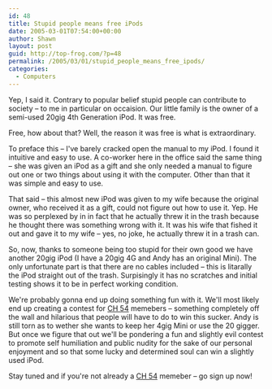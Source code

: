 ```yaml
---
id: 48
title: Stupid people means free iPods
date: 2005-03-01T07:54:00+00:00
author: Shawn
layout: post
guid: http://top-frog.com/?p=48
permalink: /2005/03/01/stupid_people_means_free_ipods/
categories:
  - Computers
---
```

Yep, I said it. Contrary to popular belief stupid people can contribute to society – to me in particular on occaision. Our little family is the owner of a semi-used 20gig 4th Generation iPod. It was free.

Free, how about that? Well, the reason it was free is what is extraordinary.<!--more-->

To preface this – I've barely cracked open the manual to my iPod. I found it intuitive and easy to use. A co-worker here in the office said the same thing – she was given an iPod as a gift and she only needed a manual to figure out one or two things about using it with the computer. Other than that it was simple and easy to use.

That said – this almost new iPod was given to my wife because the original owner, who received it as a gift, could not figure out how to use it. Yep. He was so perplexed by in in fact that he actually threw it in the trash because he thought there was something wrong with it. It was his wife that fished it out and gave it to my wife – yes, no joke, he actually threw it in a trash can.

So, now, thanks to someone being too stupid for their own good we have another 20gig iPod (I have a 20gig 4G and Andy has an original Mini). The only unfortunate part is that there are no cables included – this is litarally the iPod straight out of the trash. Surpisingly it has no scratches and initial testing shows it to be in perfect working condition.

We're probably gonna end up doing something fun with it. We'll most likely end up creating a contest for [CH 54](http://www.clubhouse54.com) memebers – something completely off the wall and hilarious that people will have to do to win this sucker. Andy is still torn as to wether she wants to keep her 4gig Mini or use the 20 gigger. But once we figure that out we'll be pondering a fun and slightly evil contest to promote self humiliation and public nudity for the sake of our personal enjoyment and so that some lucky and determined soul can win a slightly used iPod.

Stay tuned and if you're not already a [CH 54](http://www.clubhouse54.com) memeber – go sign up now!